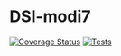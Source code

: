 # DSI-modi7
[![Coverage Status](https://coveralls.io/repos/github/DanyVitale/DSI-modi7/badge.svg?branch=main)](https://coveralls.io/github/DanyVitale/DSI-modi7?branch=main)
[![Tests](https://github.com/DanyVitale/DSI-modi7/actions/workflows/node.js.yml/badge.svg)](https://github.com/DanyVitale/DSI-modi7/actions/workflows/node.js.yml)

